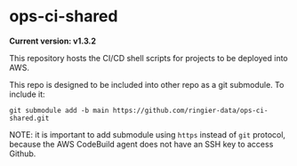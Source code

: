 # ops-ci-shared

**Current version: v1.3.2**

This repository hosts the CI/CD shell scripts for projects to be deployed into AWS.

This repo is designed to be included into other repo as a git submodule. To include it:
```shell-script
git submodule add -b main https://github.com/ringier-data/ops-ci-shared.git
```

NOTE: it is important to add submodule using `https` instead of `git` protocol, because the AWS CodeBuild agent does not have an SSH key
to access Github.
